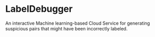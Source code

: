 # LabelDebugger
An interactive Machine learning-based Cloud Service for generating suspicious pairs that might have been incorrectly labeled.

